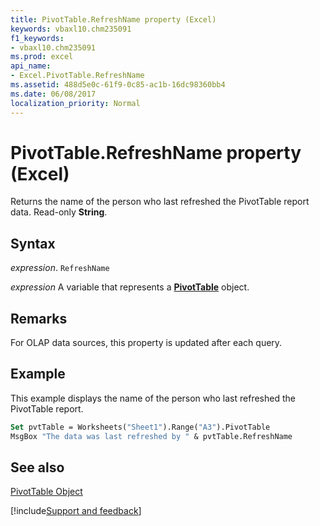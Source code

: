 ```yaml
---
title: PivotTable.RefreshName property (Excel)
keywords: vbaxl10.chm235091
f1_keywords:
- vbaxl10.chm235091
ms.prod: excel
api_name:
- Excel.PivotTable.RefreshName
ms.assetid: 488d5e0c-61f9-0c85-ac1b-16dc98360bb4
ms.date: 06/08/2017
localization_priority: Normal
---
```



# PivotTable.RefreshName property (Excel)

Returns the name of the person who last refreshed the PivotTable report data. Read-only  **String**.


## Syntax

_expression_. `RefreshName`

_expression_ A variable that represents a **[PivotTable](Excel.PivotTable.md)** object.


## Remarks

For OLAP data sources, this property is updated after each query.


## Example

This example displays the name of the person who last refreshed the PivotTable report.


```vb
Set pvtTable = Worksheets("Sheet1").Range("A3").PivotTable 
MsgBox "The data was last refreshed by " & pvtTable.RefreshName
```


## See also


[PivotTable Object](Excel.PivotTable.md)

[!include[Support and feedback](~/includes/feedback-boilerplate.md)]